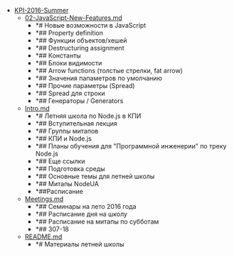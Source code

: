 - <a href = "E:\Node_projects\Node_Way\ArchivTSH_2\ArhivTimur_2\Letters-master\KPI-2016-Summer\cat.KPI-2016-Summer\dir.KPI-2016-Summer.md">KPI-2016-Summer</a>
    - <a href = "E:\Node_projects\Node_Way\ArchivTSH_2\ArhivTimur_2\Letters-master\KPI-2016-Summer\02-JavaScript-New-Features.md">02-JavaScript-New-Features.md</a>
        - *# Новые возможности в JavaScript
        - *## Property definition
        - *## Функции объектов/хешей
        - *## Destructuring assignment
        - *## Константы
        - *## Блоки видимости
        - *## Arrow functions (толстые стрелки, fat arrow)
        - *## Значения папаметров по умолчанию
        - *## Прочие параметры (Spread)
        - *## Spread для строки
        - *## Генераторы / Generators
    - <a href = "E:\Node_projects\Node_Way\ArchivTSH_2\ArhivTimur_2\Letters-master\KPI-2016-Summer\Intro.md">Intro.md</a>
        - *# Летняя школа по Node.js в КПИ
        - *## Вступительная лекция
        - *## Группы митапов
        - *## КПИ и Node.js
        - *## Планы обучения для "Программной инженерии" по треку Node.js
        - *## Еще ссылки
        - *## Подготовка среды
        - *## Основные темы для летней школы
        - *## Митапы NodeUA
        - *##Расписание
    - <a href = "E:\Node_projects\Node_Way\ArchivTSH_2\ArhivTimur_2\Letters-master\KPI-2016-Summer\Meetings.md">Meetings.md</a>
        - *## Семинары на лето 2016 года
        - *## Расписание дня на школу
        - *## Расписание на митапы по субботам
        - *## 307-18
    - <a href = "E:\Node_projects\Node_Way\ArchivTSH_2\ArhivTimur_2\Letters-master\KPI-2016-Summer\README.md">README.md</a>
        - *# Материалы летней школы
